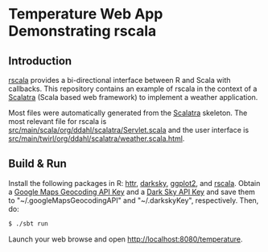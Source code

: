 # Temperature Web App Demonstrating rscala #

## Introduction ##

[rscala](https://github.com/dbdahl/rscala) provides a bi-directional interface
between R and Scala with callbacks.  This repository contains an example of
rscala in the context of a [Scalatra](http://scalatra.org/) (Scala based web
framework) to implement a weather application.

Most files were automatically generated from the
[Scalatra](http://scalatra.org/) skeleton.  The most relevant file for rscala
is
[src/main/scala/org/ddahl/scalatra/Servlet.scala](src/main/scala/org/ddahl/scalatra/Servlet.scala)
and the user interface is
[src/main/twirl/org/ddahl/scalatra/weather.scala.html](src/main/twirl/org/ddahl/scalatra/weather.scala.html).

## Build & Run ##

Install the following packages in R: <a
href="https://cran.r-project.org/package=httr">httr</a>, <a
href="https://cran.r-project.org/package=darksky">darksky</a>, <a
href="https://cran.r-project.org/package=ggplot2">ggplot2</a>, and <a
href="https://cran.r-project.org/package=rscala">rscala</a>.  Obtain a <a
href="https://developers.google.com/maps/documentation/geocoding/get-api-key">Google
Maps Geocoding API Key</a> and a <a href="https://darksky.net/dev">Dark Sky API
Key</a> and save them to "\~/.googleMapsGeocodingAPI" and "\~/.darkskyKey",
respectively.  Then, do:

```sh
$ ./sbt run
```

Launch your web browse and open
[http://localhost:8080/temperature](http://localhost:8080/temperature).

